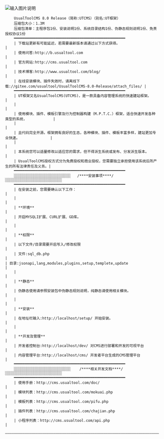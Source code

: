 ![输入图片说明](https://images.gitee.com/uploads/images/2020/1103/142657_4aa97833_1801947.png "172850ic2ersnevcfcv9np.png")


        UsualToolCMS 8.0 Release（简称:UTCMS）（别名:UT框架）
        压缩包大小：1.3M
        压缩包清单：主程序包1份、安装说明1份、系统目录结构1份、伪静态规则说明1份、免责授权协议1份
        ━━━━━━━━━━━━━━━━━━━━━━━━━━━━━━━━━━━━━━━━━━━━━━━━━━━
        | 下载站更新有可能延迟，若需要最新版本请通过以下方式获得。                                          | 
        | 使用问答:http://b.usualtool.com                                                                   |                        
        | 官方网站:http://cms.usualtool.com                                                                 |
        | 技术博客:http://www.usualtool.com/blog/                                                           |
        | 在线安装模块、插件失效时，请离线下载://gitee.com/usualtool/UsualToolCMS-8.0-Release/attach_files/ |  
        ━━━━━━━━━━━━━━━━━━━━━━━━━━━━━━━━━━━━━━━━━━━━━━━━━━━  
        | UT框架又名UsualToolCMS(UTCMS)，是一款具备内容管理系统的快速建站框架。                                            |
        |                                                                                                   |
        | 使用模块、插件、模板引擎及行为控制器构建（M.P.T.C.）框架，适合快速开发各种类型的系统，            |
        |                                                                                                   |
        | 且代码完全开源。框架拥有良好的生态，各种模块、插件、模板丰富多样，建站更加专业快速。              |
        |                                                                                                   |
        | 本系统您可以适量修改以适应您的需求，但不得派生系统或发布、分发派生版本。                          |
        | UsualToolCMS授权方式分为免费授权和商业授权，您需要独立承担使用该系统后所产生的所有法律责任及义务。|
        ━━━━━━━━━━━━━━━━━━━━━━━━━━━━━━━━━━━━━━━━━━━━━━━━━━━
        ░░░░░░░░░░░░░░░░░░░░░░░░░░   /****安装事项****/   ░░░░░░░░░░░░░░░░░░░░░░░░░░
        ━━━━━━━━━━━━━━━━━━━━━━━━━━━━━━━━━━━━━━━━━━━━━━━━━━━
        | 在安装之前，您需要确认以下工作：                                                                  |
        |                                                                                                   |
        | **环境**                                                                                          |
        | 开启MYSQLI扩展、CURL扩展、GD库。                                                                  |
        |                                                                                                   |
        | **权限**                                                                                          |
        | 以下文件/目录需要开启写入/修改权限                                                                |
        | 文件:sql_db.php                                                                                   | 
	| 目录:jsonapi,lang,modules,plugins,setup,templete,update                                           |
        |                                                                                                   |
        | **静态**                                                                                          |
        | 伪静态使用请参照安装包中伪静态规则说明，纯静态请使用相关模块。                                    |
        |                                                                                                   |
        | **安装**                                                                                          |
        | 在地址栏输入:http://localhost/setup/ 开始安装。                                                   |
        |                                                                                                   |
        | **开发及管理**                                                                                    |
        | 开发者控制台:http://localhost/dev/ 对CMS进行部署和开发的可视平台                                  |
        | 内容管理平台:http://localhost/cms/ 开发者平台生成的CMS管理平台                                    |
        ━━━━━━━━━━━━━━━━━━━━━━━━━━━━━━━━━━━━━━━━━━━━━━━━━━━
        ░░░░░░░░░░░░░░░░░░░░░░░░░░    /****相关开发文档****/  ░░░░░░░░░░░░░░░░░░░░░░░░░░
        ━━━━━━━━━━━━━━━━━━━━━━━━━━━━━━━━━━━━━━━━━━━━━━━━━━━
        | 使用手册：http://cms.usualtool.com/doc/                                                           |
        | 模块列表：http://cms.usualtool.com/mokuai.php                                                     |
        | 模板列表：http://cms.usualtool.com/pifu.php                                                       |
        | 插件列表：http://cms.usualtool.com/chajian.php                                                    |
        | 小程序列表：http://cms.usualtool.com/api.php                                                      |
        ——————————————————————————————————————————————————————————————————————————————————————————————————————